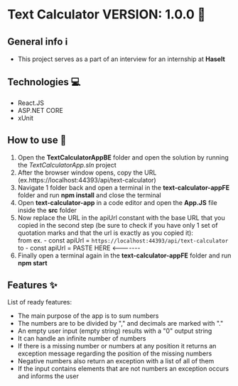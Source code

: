 # Text Calculator VERSION: 1.0.0 🔖

## General info ℹ️
* This project serves as a part of an interview for an internship at **Haselt**

## Technologies 💻
* React.JS
* ASP.NET CORE
* xUnit

## How to use 📘
1. Open the **TextCalculatorAppBE** folder and open the solution by running the *TextCalculatorApp.sln* project
2. After the browser window opens, copy the URL (ex.https://localhost:44393/api/text-calculator)
3. Navigate 1 folder back and open a terminal in the **text-calculator-appFE** folder and run **npm install** and close the terminal
4. Open **text-calculator-app** in a code editor and open the **App.JS** file inside the **src** folder
5. Now replace the URL in the apiUrl constant with the base URL that you copied in the second step (be sure to check if you have only 1 set of quotation marks and that the url is exactly as you copied it):
    <br/>from ex. - const apiUrl = `https://localhost:44393/api/text-calculator` 
    <br/>to       - const apiUrl = PASTE HERE <-------
6. Finally open a terminal again in the **text-calculator-appFE** folder and run **npm start**

## Features ✨
List of ready features:
* The main purpose of the app is to sum numbers
* The numbers are to be divided by "," and decimals are marked with "."
* An empty user input (empty string) results with a "0" output string
* It can handle an infinite number of numbers
* If there is a missing number or numbers at any position it returns an exception message regarding the position of the missing numbers
* Negative numbers also return an exception with a list of all of them
* If the input contains elements that are not numbers an exception occurs and informs the user
